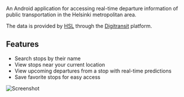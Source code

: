 An Android application for accessing real-time departure information of public transportation
in the Helsinki metropolitan area.

The data is provided by [HSL](https://www.hsl.fi/en) through the
[Digitransit](https://digitransit.fi/en) platform.

## Features
* Search stops by their name
* View stops near your current location
* View upcoming departures from a stop with real-time predictions
* Save favorite stops for easy access

![Screenshot](https://sjakthol.github.io/stoptimes-screenshots.png)